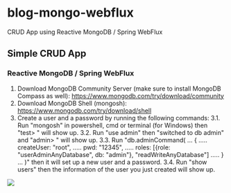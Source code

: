 # blog-mongo-webflux
CRUD App using Reactive MongoDB / Spring WebFlux

## **Simple CRUD App**
### **Reactive MongoDB / Spring WebFlux**

1. Download MongoDB Community Server (make sure to install MongoDB Compass as well):
   https://www.mongodb.com/try/download/community
2. Download MongoDB Shell (mongosh):
   https://www.mongodb.com/try/download/shell
3. Create a user and a password by running the following commands:
3.1. Run "mongosh" in powershell, cmd or terminal (for Windows) then "test> " will show up.
3.2. Run "use admin" then "switched to db admin" and "admin> " will show up.
3.3. Run "db.adminCommand(
     ... {
     ..... createUser: "root",
     ..... pwd: "12345",
     ..... roles: [{role: "userAdminAnyDatabase", db: "admin"}, "readWriteAnyDatabase"]
     ..... }
     ... )" then it will set up a new user and a password.
3.4. Run "show users" then the information of the user you just created will show up.

<img src="https://res.cloudinary.com/practicaldev/image/fetch/s--ccinfBnG--/c_limit%2Cf_auto%2Cfl_progressive%2Cq_auto%2Cw_880/https://dev-to-uploads.s3.amazonaws.com/i/d46ng9w6g19okbl2jbmz.png"/>
